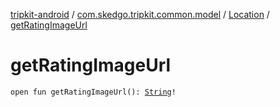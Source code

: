 [tripkit-android](../../index.md) / [com.skedgo.tripkit.common.model](../index.md) / [Location](index.md) / [getRatingImageUrl](./get-rating-image-url.md)

# getRatingImageUrl

`open fun getRatingImageUrl(): `[`String`](https://kotlinlang.org/api/latest/jvm/stdlib/kotlin/-string/index.html)`!`